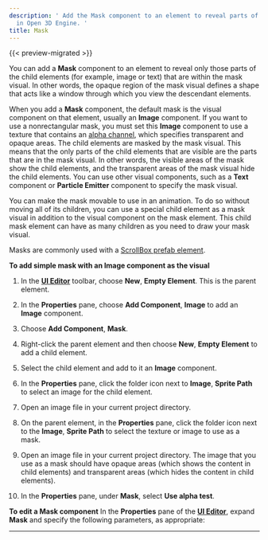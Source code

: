 ```yaml
---
description: ' Add the Mask component to an element to reveal parts of the child element
  in Open 3D Engine. '
title: Mask
---
```


{{< preview-migrated >}}

You can add a **Mask** component to an element to reveal only those parts of the child elements (for example, image or text) that are within the mask visual. In other words, the opaque region of the mask visual defines a shape that acts like a window through which you view the descendant elements.


When you add a **Mask** component, the default mask is the visual component on that element, usually an **Image** component. If you want to use a nonrectangular mask, you must set this **Image** component to use a texture that contains an [alpha channel](/docs/userguide/ly-glos-chap#alpha_channel), which specifies transparent and opaque areas. The child elements are masked by the mask visual. This means that the only parts of the child elements that are visible are the parts that are in the mask visual. In other words, the visible areas of the mask show the child elements, and the transparent areas of the mask visual hide the child elements. You can use other visual components, such as a **Text** component or **Particle Emitter** component to specify the mask visual.

You can make the mask movable to use in an animation. To do so without moving all of its children, you can use a special child element as a mask visual in addition to the visual component on the mask element. This child mask element can have as many children as you need to draw your mask visual.

Masks are commonly used with a [ScrollBox prefab element](/docs/user-guide/interactivity/user-interface/editor/components-scrollbox.md).

**To add simple mask with an Image component as the visual**

1. In the [**UI Editor**](/docs/user-guide/interactivity/user-interface/editor/using.md) toolbar, choose **New**, **Empty Element**. This is the parent element.

1. In the **Properties** pane, choose **Add Component**, **Image** to add an **Image** component.

1. Choose **Add Component**, **Mask**.

1. Right\-click the parent element and then choose **New**, **Empty Element** to add a child element.

1. Select the child element and add to it an **Image** component.

1. In the **Properties** pane, click the folder icon next to **Image**, **Sprite Path** to select an image for the child element.

1. Open an image file in your current project directory.

1. On the parent element, in the **Properties** pane, click the folder icon next to the **Image**, **Sprite Path** to select the texture or image to use as a mask.

1. Open an image file in your current project directory. The image that you use as a mask should have opaque areas (which shows the content in child elements) and transparent areas (which hides the content in child elements).

1. In the **Properties** pane, under **Mask**, select **Use alpha test**.

**To edit a Mask component**
In the **Properties** pane of the [**UI Editor**](/docs/user-guide/interactivity/user-interface/editor/using.md), expand **Mask** and specify the following parameters, as appropriate:
****

